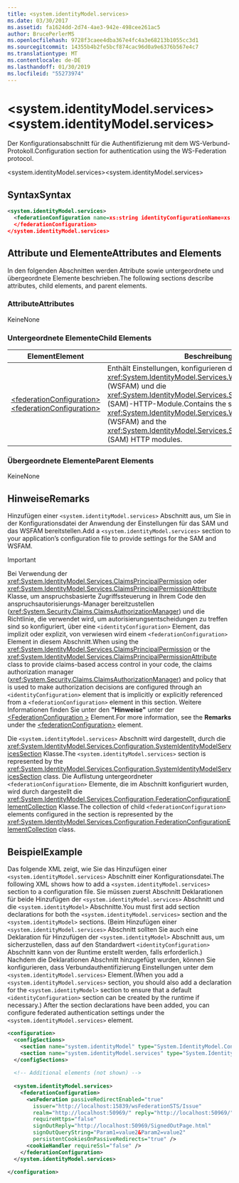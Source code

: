 ```yaml
---
title: <system.identityModel.services>
ms.date: 03/30/2017
ms.assetid: fa1624dd-2d74-4ae3-942e-498cee261ac5
author: BrucePerlerMS
ms.openlocfilehash: 9728f3caee4dba367e4fc4a3e68213b1055cc3d1
ms.sourcegitcommit: 14355b4b2fe5bcf874cac96d0a9e6376b567e4c7
ms.translationtype: MT
ms.contentlocale: de-DE
ms.lasthandoff: 01/30/2019
ms.locfileid: "55273974"
---
```

# <a name="systemidentitymodelservices"></a><span data-ttu-id="3d392-102">\<system.identityModel.services></span><span class="sxs-lookup"><span data-stu-id="3d392-102">\<system.identityModel.services></span></span>
<span data-ttu-id="3d392-103">Der Konfigurationsabschnitt für die Authentifizierung mit dem WS-Verbund-Protokoll.</span><span class="sxs-lookup"><span data-stu-id="3d392-103">Configuration section for authentication using the WS-Federation protocol.</span></span>  
  
 <span data-ttu-id="3d392-104">\<system.identityModel.services></span><span class="sxs-lookup"><span data-stu-id="3d392-104">\<system.identityModel.services></span></span>  
  
## <a name="syntax"></a><span data-ttu-id="3d392-105">Syntax</span><span class="sxs-lookup"><span data-stu-id="3d392-105">Syntax</span></span>  
  
```xml  
<system.identityModel.services>  
  <federationConfiguration name=xs:string identityConfigurationName=xs:string>  
  </federationConfiguration>  
</system.identityModel.services>  
```  
  
## <a name="attributes-and-elements"></a><span data-ttu-id="3d392-106">Attribute und Elemente</span><span class="sxs-lookup"><span data-stu-id="3d392-106">Attributes and Elements</span></span>  
 <span data-ttu-id="3d392-107">In den folgenden Abschnitten werden Attribute sowie untergeordnete und übergeordnete Elemente beschrieben.</span><span class="sxs-lookup"><span data-stu-id="3d392-107">The following sections describe attributes, child elements, and parent elements.</span></span>  
  
### <a name="attributes"></a><span data-ttu-id="3d392-108">Attribute</span><span class="sxs-lookup"><span data-stu-id="3d392-108">Attributes</span></span>  
 <span data-ttu-id="3d392-109">Keine</span><span class="sxs-lookup"><span data-stu-id="3d392-109">None</span></span>  
  
### <a name="child-elements"></a><span data-ttu-id="3d392-110">Untergeordnete Elemente</span><span class="sxs-lookup"><span data-stu-id="3d392-110">Child Elements</span></span>  
  
|<span data-ttu-id="3d392-111">Element</span><span class="sxs-lookup"><span data-stu-id="3d392-111">Element</span></span>|<span data-ttu-id="3d392-112">Beschreibung</span><span class="sxs-lookup"><span data-stu-id="3d392-112">Description</span></span>|  
|-------------|-----------------|  
|[<span data-ttu-id="3d392-113">\<federationConfiguration></span><span class="sxs-lookup"><span data-stu-id="3d392-113">\<federationConfiguration></span></span>](../../../../../docs/framework/configure-apps/file-schema/windows-identity-foundation/federationconfiguration.md)|<span data-ttu-id="3d392-114">Enthält Einstellungen, konfigurieren die <xref:System.IdentityModel.Services.WSFederationAuthenticationModule> (WSFAM) und die <xref:System.IdentityModel.Services.SessionAuthenticationModule> (SAM)-HTTP-Module.</span><span class="sxs-lookup"><span data-stu-id="3d392-114">Contains the settings that configure the <xref:System.IdentityModel.Services.WSFederationAuthenticationModule> (WSFAM) and the <xref:System.IdentityModel.Services.SessionAuthenticationModule> (SAM) HTTP modules.</span></span>|  
  
### <a name="parent-elements"></a><span data-ttu-id="3d392-115">Übergeordnete Elemente</span><span class="sxs-lookup"><span data-stu-id="3d392-115">Parent Elements</span></span>  
 <span data-ttu-id="3d392-116">Keine</span><span class="sxs-lookup"><span data-stu-id="3d392-116">None</span></span>  
  
## <a name="remarks"></a><span data-ttu-id="3d392-117">Hinweise</span><span class="sxs-lookup"><span data-stu-id="3d392-117">Remarks</span></span>  
 <span data-ttu-id="3d392-118">Hinzufügen einer `<system.identityModel.services>` Abschnitt aus, um Sie in der Konfigurationsdatei der Anwendung der Einstellungen für das SAM und das WSFAM bereitstellen.</span><span class="sxs-lookup"><span data-stu-id="3d392-118">Add a `<system.identityModel.services>` section to your application’s configuration file to provide settings for the SAM and WSFAM.</span></span>  
  
> [!IMPORTANT]
>  <span data-ttu-id="3d392-119">Bei Verwendung der <xref:System.IdentityModel.Services.ClaimsPrincipalPermission> oder <xref:System.IdentityModel.Services.ClaimsPrincipalPermissionAttribute> Klasse, um anspruchsbasierte Zugriffssteuerung in Ihrem Code den anspruchsautorisierungs-Manager bereitzustellen (<xref:System.Security.Claims.ClaimsAuthorizationManager>) und die Richtlinie, die verwendet wird, um autorisierungsentscheidungen zu treffen sind so konfiguriert, über eine `<identityConfiguration>` Element, das implizit oder explizit, von verwiesen wird einem `<federationConfiguration>` Element in diesem Abschnitt.</span><span class="sxs-lookup"><span data-stu-id="3d392-119">When using the <xref:System.IdentityModel.Services.ClaimsPrincipalPermission> or the <xref:System.IdentityModel.Services.ClaimsPrincipalPermissionAttribute> class to provide claims-based access control in your code, the claims authorization manager (<xref:System.Security.Claims.ClaimsAuthorizationManager>) and policy that is used to make authorization decisions are configured through an `<identityConfiguration>` element that is implicitly or explicitly referenced from a `<federationConfiguration>` element in this section.</span></span> <span data-ttu-id="3d392-120">Weitere Informationen finden Sie unter den **"Hinweise"** unter der [ \<FederationConfiguration >](../../../../../docs/framework/configure-apps/file-schema/windows-identity-foundation/federationconfiguration.md) Element.</span><span class="sxs-lookup"><span data-stu-id="3d392-120">For more information, see the **Remarks** under the [\<federationConfiguration>](../../../../../docs/framework/configure-apps/file-schema/windows-identity-foundation/federationconfiguration.md) element.</span></span>  
  
 <span data-ttu-id="3d392-121">Die `<system.identityModel.services>` Abschnitt wird dargestellt, durch die <xref:System.IdentityModel.Services.Configuration.SystemIdentityModelServicesSection> Klasse.</span><span class="sxs-lookup"><span data-stu-id="3d392-121">The `<system.identityModel.services>` section is represented by the <xref:System.IdentityModel.Services.Configuration.SystemIdentityModelServicesSection> class.</span></span> <span data-ttu-id="3d392-122">Die Auflistung untergeordneter `<federationConfiguration>` Elemente, die im Abschnitt konfiguriert wurden, wird durch dargestellt die <xref:System.IdentityModel.Services.Configuration.FederationConfigurationElementCollection> Klasse.</span><span class="sxs-lookup"><span data-stu-id="3d392-122">The collection of child `<federationConfiguration>` elements configured in the section is represented by the <xref:System.IdentityModel.Services.Configuration.FederationConfigurationElementCollection> class.</span></span>  
  
## <a name="example"></a><span data-ttu-id="3d392-123">Beispiel</span><span class="sxs-lookup"><span data-stu-id="3d392-123">Example</span></span>  
 <span data-ttu-id="3d392-124">Das folgende XML zeigt, wie Sie das Hinzufügen einer `<system.identityModel.services>` Abschnitt einer Konfigurationsdatei.</span><span class="sxs-lookup"><span data-stu-id="3d392-124">The following XML shows how to add a `<system.identityModel.services>` section to a configuration file.</span></span> <span data-ttu-id="3d392-125">Sie müssen zuerst Abschnitt Deklarationen für beide Hinzufügen der `<system.identityModel.services>` Abschnitt und die `<system.identityModel>` Abschnitte.</span><span class="sxs-lookup"><span data-stu-id="3d392-125">You must first add section declarations for both the `<system.identityModel.services>` section and the `<system.identityModel>` sections.</span></span> <span data-ttu-id="3d392-126">(Beim Hinzufügen einer `<system.identityModel.services>` Abschnitt sollten Sie auch eine Deklaration für Hinzufügen der `<system.identityModel>` Abschnitt aus, um sicherzustellen, dass auf den Standardwert `<identityConfiguration>` Abschnitt kann von der Runtime erstellt werden, falls erforderlich.) Nachdem die Deklarationen Abschnitt hinzugefügt wurden, können Sie konfigurieren, dass Verbundauthentifizierung Einstellungen unter dem `<system.identityModel.services>` Element.</span><span class="sxs-lookup"><span data-stu-id="3d392-126">(When you add a `<system.identityModel.services>` section, you should also add a declaration for the `<system.identityModel>` section to ensure that a default `<identityConfiguration>` section can be created by the runtime if necessary.) After the section declarations have been added, you can configure federated authentication settings under the `<system.identityModel.services>` element.</span></span>  
  
```xml  
<configuration>  
  <configSections>  
    <section name="system.identityModel" type="System.IdentityModel.Configuration.SystemIdentityModelSection, System.IdentityModel, Version=4.0.0.0, Culture=neutral, PublicKeyToken=B77A5C561934E089" />  
    <section name="system.identityModel.services" type="System.IdentityModel.Services.Configuration.SystemIdentityModelServicesSection, System.IdentityModel.Services, Version=4.0.0.0, Culture=neutral, PublicKeyToken=B77A5C561934E089" />  
  </configSections>  
  
  <!-- Additional elements (not shown) -->  
  
  <system.identityModel.services>  
    <federationConfiguration>  
      <wsFederation passiveRedirectEnabled="true"   
        issuer="http://localhost:15839/wsFederationSTS/Issue"   
        realm="http://localhost:50969/" reply="http://localhost:50969/"   
        requireHttps="false"   
        signOutReply="http://localhost:50969/SignedOutPage.html"   
        signOutQueryString="Param1=value2&Param2=value2"   
        persistentCookiesOnPassiveRedirects="true" />  
      <cookieHandler requireSsl="false" />  
    </federationConfiguration>  
  </system.identityModel.services>  
  
</configuration>  
```
